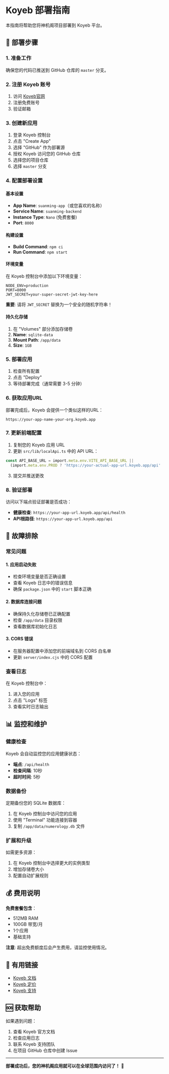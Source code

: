 # Koyeb 部署指南

本指南将帮助您将神机阁项目部署到 Koyeb 平台。

## 🚀 部署步骤

### 1. 准备工作

确保您的代码已推送到 GitHub 仓库的 `master` 分支。

### 2. 注册 Koyeb 账号

1. 访问 [Koyeb官网](https://www.koyeb.com/)
2. 注册免费账号
3. 验证邮箱

### 3. 创建新应用

1. 登录 Koyeb 控制台
2. 点击 "Create App"
3. 选择 "GitHub" 作为部署源
4. 授权 Koyeb 访问您的 GitHub 仓库
5. 选择您的项目仓库
6. 选择 `master` 分支

### 4. 配置部署设置

#### 基本设置
- **App Name**: `suanming-app`（或您喜欢的名称）
- **Service Name**: `suanming-backend`
- **Instance Type**: `Nano` (免费套餐)
- **Port**: `8000`

#### 构建设置
- **Build Command**: `npm ci`
- **Run Command**: `npm start`

#### 环境变量
在 Koyeb 控制台中添加以下环境变量：

```
NODE_ENV=production
PORT=8000
JWT_SECRET=your-super-secret-jwt-key-here
```

**重要**: 请将 `JWT_SECRET` 替换为一个安全的随机字符串！

#### 持久化存储
1. 在 "Volumes" 部分添加存储卷
2. **Name**: `sqlite-data`
3. **Mount Path**: `/app/data`
4. **Size**: `1GB`

### 5. 部署应用

1. 检查所有配置
2. 点击 "Deploy"
3. 等待部署完成（通常需要 3-5 分钟）

### 6. 获取应用URL

部署完成后，Koyeb 会提供一个类似这样的URL：
```
https://your-app-name-your-org.koyeb.app
```

### 7. 更新前端配置

1. 复制您的 Koyeb 应用 URL
2. 更新 `src/lib/localApi.ts` 中的 API URL：

```typescript
const API_BASE_URL = import.meta.env.VITE_API_BASE_URL || 
  (import.meta.env.PROD ? 'https://your-actual-app-url.koyeb.app/api' : 'http://localhost:3001/api');
```

3. 提交并推送更改

### 8. 验证部署

访问以下端点验证部署是否成功：

- **健康检查**: `https://your-app-url.koyeb.app/api/health`
- **API根路径**: `https://your-app-url.koyeb.app/api`

## 🔧 故障排除

### 常见问题

#### 1. 应用启动失败
- 检查环境变量是否正确设置
- 查看 Koyeb 日志中的错误信息
- 确保 `package.json` 中的 `start` 脚本正确

#### 2. 数据库连接问题
- 确保持久化存储卷已正确配置
- 检查 `/app/data` 目录权限
- 查看数据库初始化日志

#### 3. CORS 错误
- 在服务器配置中添加您的前端域名到 CORS 白名单
- 更新 `server/index.cjs` 中的 CORS 配置

### 查看日志

在 Koyeb 控制台中：
1. 进入您的应用
2. 点击 "Logs" 标签
3. 查看实时日志输出

## 📊 监控和维护

### 健康检查

Koyeb 会自动监控您的应用健康状态：
- **端点**: `/api/health`
- **检查间隔**: 10秒
- **超时时间**: 5秒

### 数据备份

定期备份您的 SQLite 数据库：
1. 在 Koyeb 控制台中访问您的应用
2. 使用 "Terminal" 功能连接到容器
3. 复制 `/app/data/numerology.db` 文件

### 扩展和升级

如需更多资源：
1. 在 Koyeb 控制台中选择更大的实例类型
2. 增加存储卷大小
3. 配置自动扩展规则

## 💰 费用说明

**免费套餐包含**：
- 512MB RAM
- 100GB 带宽/月
- 1个应用
- 基础支持

**注意**: 超出免费额度后会产生费用，请监控使用情况。

## 🔗 有用链接

- [Koyeb 文档](https://www.koyeb.com/docs)
- [Koyeb 定价](https://www.koyeb.com/pricing)
- [Koyeb 支持](https://www.koyeb.com/support)

## 🆘 获取帮助

如果遇到问题：
1. 查看 Koyeb 官方文档
2. 检查应用日志
3. 联系 Koyeb 支持团队
4. 在项目 GitHub 仓库中创建 Issue

---

**部署成功后，您的神机阁应用就可以在全球范围内访问了！** 🎉